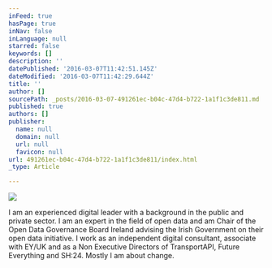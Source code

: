 ```yaml
---
inFeed: true
hasPage: true
inNav: false
inLanguage: null
starred: false
keywords: []
description: ''
datePublished: '2016-03-07T11:42:51.145Z'
dateModified: '2016-03-07T11:42:29.644Z'
title: ''
author: []
sourcePath: _posts/2016-03-07-491261ec-b04c-47d4-b722-1a1f1c3de811.md
published: true
authors: []
publisher:
  name: null
  domain: null
  url: null
  favicon: null
url: 491261ec-b04c-47d4-b722-1a1f1c3de811/index.html
_type: Article

---
```

![](https://the-grid-user-content.s3-us-west-2.amazonaws.com/c2e1a406-1318-467d-b4a5-26c9432e5f1b.jpg)

I am an experienced digital leader with a background in 
the public and private sector. I am an expert in the field of open data 
and am Chair of the Open Data Governance Board Ireland advising the 
Irish Government on their open data initiative. I work as an independent
digital consultant, associate with EY/UK and as a Non Executive Directors of TransportAPI, Future Everything and SH:24\. Mostly I am about change.